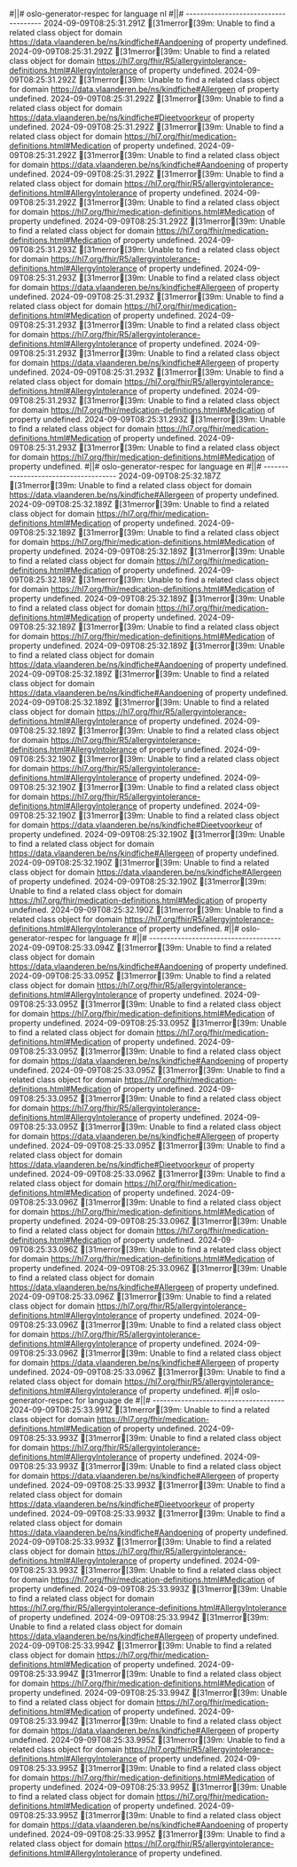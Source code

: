 #||# oslo-generator-respec for language nl
#||# -------------------------------------
2024-09-09T08:25:31.291Z [31merror[39m: Unable to find a related class object for domain https://data.vlaanderen.be/ns/kindfiche#Aandoening of property undefined.
2024-09-09T08:25:31.292Z [31merror[39m: Unable to find a related class object for domain https://hl7.org/fhir/R5/allergyintolerance-definitions.html#AllergyIntolerance of property undefined.
2024-09-09T08:25:31.292Z [31merror[39m: Unable to find a related class object for domain https://data.vlaanderen.be/ns/kindfiche#Allergeen of property undefined.
2024-09-09T08:25:31.292Z [31merror[39m: Unable to find a related class object for domain https://data.vlaanderen.be/ns/kindfiche#Dieetvoorkeur of property undefined.
2024-09-09T08:25:31.292Z [31merror[39m: Unable to find a related class object for domain https://hl7.org/fhir/medication-definitions.html#Medication of property undefined.
2024-09-09T08:25:31.292Z [31merror[39m: Unable to find a related class object for domain https://data.vlaanderen.be/ns/kindfiche#Aandoening of property undefined.
2024-09-09T08:25:31.292Z [31merror[39m: Unable to find a related class object for domain https://hl7.org/fhir/R5/allergyintolerance-definitions.html#AllergyIntolerance of property undefined.
2024-09-09T08:25:31.292Z [31merror[39m: Unable to find a related class object for domain https://hl7.org/fhir/medication-definitions.html#Medication of property undefined.
2024-09-09T08:25:31.292Z [31merror[39m: Unable to find a related class object for domain https://hl7.org/fhir/medication-definitions.html#Medication of property undefined.
2024-09-09T08:25:31.293Z [31merror[39m: Unable to find a related class object for domain https://hl7.org/fhir/R5/allergyintolerance-definitions.html#AllergyIntolerance of property undefined.
2024-09-09T08:25:31.293Z [31merror[39m: Unable to find a related class object for domain https://data.vlaanderen.be/ns/kindfiche#Allergeen of property undefined.
2024-09-09T08:25:31.293Z [31merror[39m: Unable to find a related class object for domain https://hl7.org/fhir/medication-definitions.html#Medication of property undefined.
2024-09-09T08:25:31.293Z [31merror[39m: Unable to find a related class object for domain https://hl7.org/fhir/R5/allergyintolerance-definitions.html#AllergyIntolerance of property undefined.
2024-09-09T08:25:31.293Z [31merror[39m: Unable to find a related class object for domain https://data.vlaanderen.be/ns/kindfiche#Allergeen of property undefined.
2024-09-09T08:25:31.293Z [31merror[39m: Unable to find a related class object for domain https://hl7.org/fhir/R5/allergyintolerance-definitions.html#AllergyIntolerance of property undefined.
2024-09-09T08:25:31.293Z [31merror[39m: Unable to find a related class object for domain https://hl7.org/fhir/medication-definitions.html#Medication of property undefined.
2024-09-09T08:25:31.293Z [31merror[39m: Unable to find a related class object for domain https://hl7.org/fhir/medication-definitions.html#Medication of property undefined.
2024-09-09T08:25:31.293Z [31merror[39m: Unable to find a related class object for domain https://hl7.org/fhir/medication-definitions.html#Medication of property undefined.
#||# oslo-generator-respec for language en
#||# -------------------------------------
2024-09-09T08:25:32.187Z [31merror[39m: Unable to find a related class object for domain https://data.vlaanderen.be/ns/kindfiche#Allergeen of property undefined.
2024-09-09T08:25:32.189Z [31merror[39m: Unable to find a related class object for domain https://hl7.org/fhir/medication-definitions.html#Medication of property undefined.
2024-09-09T08:25:32.189Z [31merror[39m: Unable to find a related class object for domain https://hl7.org/fhir/medication-definitions.html#Medication of property undefined.
2024-09-09T08:25:32.189Z [31merror[39m: Unable to find a related class object for domain https://hl7.org/fhir/medication-definitions.html#Medication of property undefined.
2024-09-09T08:25:32.189Z [31merror[39m: Unable to find a related class object for domain https://hl7.org/fhir/medication-definitions.html#Medication of property undefined.
2024-09-09T08:25:32.189Z [31merror[39m: Unable to find a related class object for domain https://hl7.org/fhir/medication-definitions.html#Medication of property undefined.
2024-09-09T08:25:32.189Z [31merror[39m: Unable to find a related class object for domain https://hl7.org/fhir/medication-definitions.html#Medication of property undefined.
2024-09-09T08:25:32.189Z [31merror[39m: Unable to find a related class object for domain https://data.vlaanderen.be/ns/kindfiche#Aandoening of property undefined.
2024-09-09T08:25:32.189Z [31merror[39m: Unable to find a related class object for domain https://data.vlaanderen.be/ns/kindfiche#Aandoening of property undefined.
2024-09-09T08:25:32.189Z [31merror[39m: Unable to find a related class object for domain https://hl7.org/fhir/R5/allergyintolerance-definitions.html#AllergyIntolerance of property undefined.
2024-09-09T08:25:32.189Z [31merror[39m: Unable to find a related class object for domain https://hl7.org/fhir/R5/allergyintolerance-definitions.html#AllergyIntolerance of property undefined.
2024-09-09T08:25:32.190Z [31merror[39m: Unable to find a related class object for domain https://hl7.org/fhir/R5/allergyintolerance-definitions.html#AllergyIntolerance of property undefined.
2024-09-09T08:25:32.190Z [31merror[39m: Unable to find a related class object for domain https://hl7.org/fhir/R5/allergyintolerance-definitions.html#AllergyIntolerance of property undefined.
2024-09-09T08:25:32.190Z [31merror[39m: Unable to find a related class object for domain https://data.vlaanderen.be/ns/kindfiche#Dieetvoorkeur of property undefined.
2024-09-09T08:25:32.190Z [31merror[39m: Unable to find a related class object for domain https://data.vlaanderen.be/ns/kindfiche#Allergeen of property undefined.
2024-09-09T08:25:32.190Z [31merror[39m: Unable to find a related class object for domain https://data.vlaanderen.be/ns/kindfiche#Allergeen of property undefined.
2024-09-09T08:25:32.190Z [31merror[39m: Unable to find a related class object for domain https://hl7.org/fhir/medication-definitions.html#Medication of property undefined.
2024-09-09T08:25:32.190Z [31merror[39m: Unable to find a related class object for domain https://hl7.org/fhir/R5/allergyintolerance-definitions.html#AllergyIntolerance of property undefined.
#||# oslo-generator-respec for language fr
#||# -------------------------------------
2024-09-09T08:25:33.094Z [31merror[39m: Unable to find a related class object for domain https://data.vlaanderen.be/ns/kindfiche#Aandoening of property undefined.
2024-09-09T08:25:33.095Z [31merror[39m: Unable to find a related class object for domain https://hl7.org/fhir/R5/allergyintolerance-definitions.html#AllergyIntolerance of property undefined.
2024-09-09T08:25:33.095Z [31merror[39m: Unable to find a related class object for domain https://hl7.org/fhir/medication-definitions.html#Medication of property undefined.
2024-09-09T08:25:33.095Z [31merror[39m: Unable to find a related class object for domain https://hl7.org/fhir/medication-definitions.html#Medication of property undefined.
2024-09-09T08:25:33.095Z [31merror[39m: Unable to find a related class object for domain https://data.vlaanderen.be/ns/kindfiche#Aandoening of property undefined.
2024-09-09T08:25:33.095Z [31merror[39m: Unable to find a related class object for domain https://hl7.org/fhir/medication-definitions.html#Medication of property undefined.
2024-09-09T08:25:33.095Z [31merror[39m: Unable to find a related class object for domain https://hl7.org/fhir/R5/allergyintolerance-definitions.html#AllergyIntolerance of property undefined.
2024-09-09T08:25:33.095Z [31merror[39m: Unable to find a related class object for domain https://data.vlaanderen.be/ns/kindfiche#Allergeen of property undefined.
2024-09-09T08:25:33.095Z [31merror[39m: Unable to find a related class object for domain https://data.vlaanderen.be/ns/kindfiche#Dieetvoorkeur of property undefined.
2024-09-09T08:25:33.096Z [31merror[39m: Unable to find a related class object for domain https://hl7.org/fhir/medication-definitions.html#Medication of property undefined.
2024-09-09T08:25:33.096Z [31merror[39m: Unable to find a related class object for domain https://hl7.org/fhir/medication-definitions.html#Medication of property undefined.
2024-09-09T08:25:33.096Z [31merror[39m: Unable to find a related class object for domain https://hl7.org/fhir/medication-definitions.html#Medication of property undefined.
2024-09-09T08:25:33.096Z [31merror[39m: Unable to find a related class object for domain https://hl7.org/fhir/medication-definitions.html#Medication of property undefined.
2024-09-09T08:25:33.096Z [31merror[39m: Unable to find a related class object for domain https://data.vlaanderen.be/ns/kindfiche#Allergeen of property undefined.
2024-09-09T08:25:33.096Z [31merror[39m: Unable to find a related class object for domain https://hl7.org/fhir/R5/allergyintolerance-definitions.html#AllergyIntolerance of property undefined.
2024-09-09T08:25:33.096Z [31merror[39m: Unable to find a related class object for domain https://hl7.org/fhir/R5/allergyintolerance-definitions.html#AllergyIntolerance of property undefined.
2024-09-09T08:25:33.096Z [31merror[39m: Unable to find a related class object for domain https://data.vlaanderen.be/ns/kindfiche#Allergeen of property undefined.
2024-09-09T08:25:33.096Z [31merror[39m: Unable to find a related class object for domain https://hl7.org/fhir/R5/allergyintolerance-definitions.html#AllergyIntolerance of property undefined.
#||# oslo-generator-respec for language de
#||# -------------------------------------
2024-09-09T08:25:33.991Z [31merror[39m: Unable to find a related class object for domain https://hl7.org/fhir/medication-definitions.html#Medication of property undefined.
2024-09-09T08:25:33.993Z [31merror[39m: Unable to find a related class object for domain https://hl7.org/fhir/R5/allergyintolerance-definitions.html#AllergyIntolerance of property undefined.
2024-09-09T08:25:33.993Z [31merror[39m: Unable to find a related class object for domain https://data.vlaanderen.be/ns/kindfiche#Allergeen of property undefined.
2024-09-09T08:25:33.993Z [31merror[39m: Unable to find a related class object for domain https://data.vlaanderen.be/ns/kindfiche#Dieetvoorkeur of property undefined.
2024-09-09T08:25:33.993Z [31merror[39m: Unable to find a related class object for domain https://data.vlaanderen.be/ns/kindfiche#Aandoening of property undefined.
2024-09-09T08:25:33.993Z [31merror[39m: Unable to find a related class object for domain https://hl7.org/fhir/R5/allergyintolerance-definitions.html#AllergyIntolerance of property undefined.
2024-09-09T08:25:33.993Z [31merror[39m: Unable to find a related class object for domain https://hl7.org/fhir/medication-definitions.html#Medication of property undefined.
2024-09-09T08:25:33.993Z [31merror[39m: Unable to find a related class object for domain https://hl7.org/fhir/R5/allergyintolerance-definitions.html#AllergyIntolerance of property undefined.
2024-09-09T08:25:33.994Z [31merror[39m: Unable to find a related class object for domain https://data.vlaanderen.be/ns/kindfiche#Allergeen of property undefined.
2024-09-09T08:25:33.994Z [31merror[39m: Unable to find a related class object for domain https://hl7.org/fhir/medication-definitions.html#Medication of property undefined.
2024-09-09T08:25:33.994Z [31merror[39m: Unable to find a related class object for domain https://hl7.org/fhir/medication-definitions.html#Medication of property undefined.
2024-09-09T08:25:33.994Z [31merror[39m: Unable to find a related class object for domain https://hl7.org/fhir/medication-definitions.html#Medication of property undefined.
2024-09-09T08:25:33.994Z [31merror[39m: Unable to find a related class object for domain https://data.vlaanderen.be/ns/kindfiche#Allergeen of property undefined.
2024-09-09T08:25:33.995Z [31merror[39m: Unable to find a related class object for domain https://hl7.org/fhir/R5/allergyintolerance-definitions.html#AllergyIntolerance of property undefined.
2024-09-09T08:25:33.995Z [31merror[39m: Unable to find a related class object for domain https://hl7.org/fhir/medication-definitions.html#Medication of property undefined.
2024-09-09T08:25:33.995Z [31merror[39m: Unable to find a related class object for domain https://hl7.org/fhir/medication-definitions.html#Medication of property undefined.
2024-09-09T08:25:33.995Z [31merror[39m: Unable to find a related class object for domain https://data.vlaanderen.be/ns/kindfiche#Aandoening of property undefined.
2024-09-09T08:25:33.995Z [31merror[39m: Unable to find a related class object for domain https://hl7.org/fhir/R5/allergyintolerance-definitions.html#AllergyIntolerance of property undefined.
